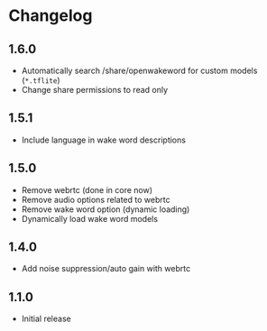# Changelog

## 1.6.0

- Automatically search /share/openwakeword for custom models (`*.tflite`)
- Change share permissions to read only

## 1.5.1

- Include language in wake word descriptions

## 1.5.0

- Remove webrtc (done in core now)
- Remove audio options related to webrtc
- Remove wake word option (dynamic loading)
- Dynamically load wake word models

## 1.4.0

- Add noise suppression/auto gain with webrtc

## 1.1.0

- Initial release
